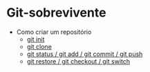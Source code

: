 # Git-sobrevivente

- Como criar um repositório
  - [git init](introducao/git-init.md)
  - [git clone](introducao/git-clone.md)
  - [git status / git add / git commit / git push](introducao/git-status-add-commit-push.md)
  - [git restore / git checkout / git switch](introducao/git-clone.md)
